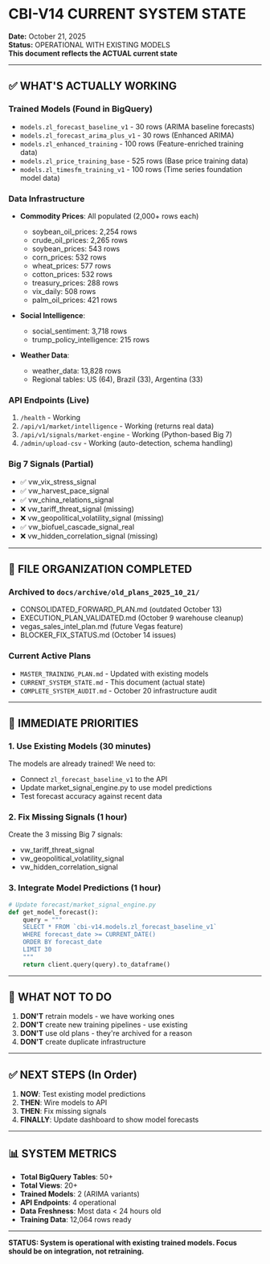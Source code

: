# CBI-V14 CURRENT SYSTEM STATE
**Date:** October 21, 2025  
**Status:** OPERATIONAL WITH EXISTING MODELS  
**This document reflects the ACTUAL current state**

---

## ✅ WHAT'S ACTUALLY WORKING

### **Trained Models (Found in BigQuery)**
- `models.zl_forecast_baseline_v1` - 30 rows (ARIMA baseline forecasts)
- `models.zl_forecast_arima_plus_v1` - 30 rows (Enhanced ARIMA)
- `models.zl_enhanced_training` - 100 rows (Feature-enriched training data)
- `models.zl_price_training_base` - 525 rows (Base price training data)
- `models.zl_timesfm_training_v1` - 100 rows (Time series foundation model data)

### **Data Infrastructure**
- **Commodity Prices**: All populated (2,000+ rows each)
  - soybean_oil_prices: 2,254 rows
  - crude_oil_prices: 2,265 rows
  - soybean_prices: 543 rows
  - corn_prices: 532 rows
  - wheat_prices: 577 rows
  - cotton_prices: 532 rows
  - treasury_prices: 288 rows
  - vix_daily: 508 rows
  - palm_oil_prices: 421 rows

- **Social Intelligence**: 
  - social_sentiment: 3,718 rows
  - trump_policy_intelligence: 215 rows

- **Weather Data**:
  - weather_data: 13,828 rows
  - Regional tables: US (64), Brazil (33), Argentina (33)

### **API Endpoints (Live)**
1. `/health` - Working
2. `/api/v1/market/intelligence` - Working (returns real data)
3. `/api/v1/signals/market-engine` - Working (Python-based Big 7)
4. `/admin/upload-csv` - Working (auto-detection, schema handling)

### **Big 7 Signals (Partial)**
- ✅ vw_vix_stress_signal
- ✅ vw_harvest_pace_signal  
- ✅ vw_china_relations_signal
- ❌ vw_tariff_threat_signal (missing)
- ❌ vw_geopolitical_volatility_signal (missing)
- ✅ vw_biofuel_cascade_signal_real
- ❌ vw_hidden_correlation_signal (missing)

---

## 📁 FILE ORGANIZATION COMPLETED

### **Archived to `docs/archive/old_plans_2025_10_21/`**
- CONSOLIDATED_FORWARD_PLAN.md (outdated October 13)
- EXECUTION_PLAN_VALIDATED.md (October 9 warehouse cleanup)
- vegas_sales_intel_plan.md (future Vegas feature)
- BLOCKER_FIX_STATUS.md (October 14 issues)

### **Current Active Plans**
- `MASTER_TRAINING_PLAN.md` - Updated with existing models
- `CURRENT_SYSTEM_STATE.md` - This document (actual state)
- `COMPLETE_SYSTEM_AUDIT.md` - October 20 infrastructure audit

---

## 🎯 IMMEDIATE PRIORITIES

### 1. **Use Existing Models** (30 minutes)
The models are already trained! We need to:
- Connect `zl_forecast_baseline_v1` to the API
- Update market_signal_engine.py to use model predictions
- Test forecast accuracy against recent data

### 2. **Fix Missing Signals** (1 hour)
Create the 3 missing Big 7 signals:
- vw_tariff_threat_signal
- vw_geopolitical_volatility_signal  
- vw_hidden_correlation_signal

### 3. **Integrate Model Predictions** (1 hour)
```python
# Update forecast/market_signal_engine.py
def get_model_forecast():
    query = """
    SELECT * FROM `cbi-v14.models.zl_forecast_baseline_v1`
    WHERE forecast_date >= CURRENT_DATE()
    ORDER BY forecast_date
    LIMIT 30
    """
    return client.query(query).to_dataframe()
```

---

## 🚫 WHAT NOT TO DO

1. **DON'T** retrain models - we have working ones
2. **DON'T** create new training pipelines - use existing
3. **DON'T** use old plans - they're archived for a reason
4. **DON'T** create duplicate infrastructure

---

## ✅ NEXT STEPS (In Order)

1. **NOW**: Test existing model predictions
2. **THEN**: Wire models to API
3. **THEN**: Fix missing signals
4. **FINALLY**: Update dashboard to show model forecasts

---

## 📊 SYSTEM METRICS

- **Total BigQuery Tables**: 50+
- **Total Views**: 20+
- **Trained Models**: 2 (ARIMA variants)
- **API Endpoints**: 4 operational
- **Data Freshness**: Most data < 24 hours old
- **Training Data**: 12,064 rows ready

---

**STATUS: System is operational with existing trained models. Focus should be on integration, not retraining.**
